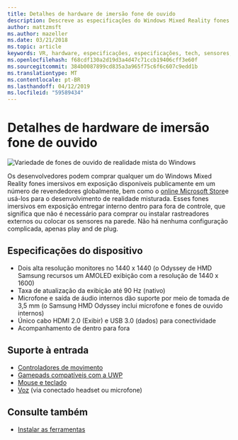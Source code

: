 ```yaml
---
title: Detalhes de hardware de imersão fone de ouvido
description: Descreve as especificações do Windows Mixed Reality fones imersivos em exposição, oferecendo VR com dentro para fora de controle (nenhuma configuração externa necessária).
author: mattzmsft
ms.author: mazeller
ms.date: 03/21/2018
ms.topic: article
keywords: VR, hardware, especificações, especificações, tech, sensores, fibra óptica, exibição
ms.openlocfilehash: f68cdf130a2d19d3a4d47c71ccb19406cff3e60f
ms.sourcegitcommit: 384b0087899cd835a3a965f75c6f6c607c9edd1b
ms.translationtype: MT
ms.contentlocale: pt-BR
ms.lasthandoff: 04/12/2019
ms.locfileid: "59589434"
---
```

# <a name="immersive-headset-hardware-details"></a>Detalhes de hardware de imersão fone de ouvido

![Variedade de fones de ouvido de realidade mista do Windows](images/MR-headsets.png)

Os desenvolvedores podem comprar qualquer um do Windows Mixed Reality fones imersivos em exposição disponíveis publicamente em um número de revendedores globalmente, bem como o [online Microsoft Store](https://www.microsoft.com/store/collections/VRandMixedrealityheadsets)e usá-los para o desenvolvimento de realidade misturada. Esses fones imersivos em exposição entregar interno dentro para fora de controle, que significa que não é necessário para comprar ou instalar rastreadores externos ou colocar os sensores na parede. Não há nenhuma configuração complicada, apenas play and de plug.

## <a name="device-specifications"></a>Especificações do dispositivo
* Dois alta resolução monitores no 1440 x 1440 (o Odyssey de HMD Samsung recursos um AMOLED exibição com a resolução de 1440 x 1600)
* Taxa de atualização da exibição até 90 Hz (nativo)
* Microfone e saída de áudio internos dão suporte por meio de tomada de 3,5 mm (o Samsung HMD Odyssey inclui microfone e fones de ouvido internos)
* Único cabo HDMI 2.0 (Exibir) e USB 3.0 (dados) para conectividade
* Acompanhamento de dentro para fora

## <a name="input-support"></a>Suporte à entrada
* [Controladores de movimento](motion-controllers.md)
* [Gamepads compatíveis com a UWP](hardware-accessories.md)
* [Mouse e teclado](hardware-accessories.md)
* [Voz](voice-input.md) (via conectado headset ou microfone)

## <a name="see-also"></a>Consulte também
* [Instalar as ferramentas](install-the-tools.md)
